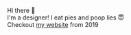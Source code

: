Hi there 👋
<br> I'm a designer! I eat pies and poop lies 😇
<br> Checkout [my website](https://akankshagarg.com/) from 2019 
